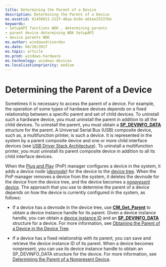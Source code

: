 ```yaml
---
title: Determining the Parent of a Device
description: Determining the Parent of a Device
ms.assetid: 61458911-222f-46aa-bc0e-a61ee25337bb
keywords:
- SetupAPI functions WDK , determining parents
- parent device determining WDK SetupAPI
- device parents WDK
ms.author: windowsdriverdev
ms.date: 04/20/2017
ms.topic: article
ms.prod: windows-hardware
ms.technology: windows-devices
ms.localizationpriority: medium
---
```


# Determining the Parent of a Device





Sometimes it is necessary to access the parent of a device. For example, the operation of some types of hardware devices depends on a fixed relationship between a specific parent and set of child devices. To uninstall such a hardware device, you must uninstall the parent in addition to all the child devices. To uninstall the parent, you must obtain a [**SP_DEVINFO_DATA**](https://msdn.microsoft.com/library/windows/hardware/ff552344) structure for the parent. A Universal Serial Bus (USB) composite device, such as, a multifunction printer, is such a device. It is represented in the system by a parent composite device and one or more child interface devices (see [USB Driver Stack Architecture](https://msdn.microsoft.com/library/windows/hardware/hh406256)). To uninstall a multifunction printer, you must uninstall its parent composite device in addition to all its child interface devices.

When the [Plug and Play](https://msdn.microsoft.com/library/windows/hardware/ff547125) (PnP) manager configures a device in the system, it adds a device node ([*devnode*](https://msdn.microsoft.com/library/windows/hardware/ff556277#wdkgloss-devnode)) for the device to the [device tree](https://msdn.microsoft.com/library/windows/hardware/ff543194). When the PnP manager removes a device from the system, it deletes the devnode for the device from the device tree, and the device becomes a [*nonpresent device*](https://msdn.microsoft.com/library/windows/hardware/ff556313#wdkgloss-nonpresent-device). The approach that you use to determine the parent of a device depends on how the device is currently configured in the system, as follows:

-   If a device has a devnode in the device tree, use [**CM_Get_Parent**](https://msdn.microsoft.com/library/windows/hardware/ff538610) to obtain a device instance handle for its parent. Given a device instance handle, you can obtain a [device instance ID](device-instance-ids.md) and an [**SP_DEVINFO_DATA**](https://msdn.microsoft.com/library/windows/hardware/ff552344) structure for a device. For more information, see [Obtaining the Parent of a Device in the Device Tree](obtaining-the-parent-of-a-device-in-the-device-tree.md).

-   If a device has a fixed relationship with its parent, you can save and retrieve the device instance ID of its parent. When a device becomes nonpresent, you can use its device instance handle to obtain an SP_DEVINFO_DATA structure for the device. For more information, see [Determining the Parent of a Nonpresent Device](determining-the-parent-of-a-nonpresent-device.md).

 

 





